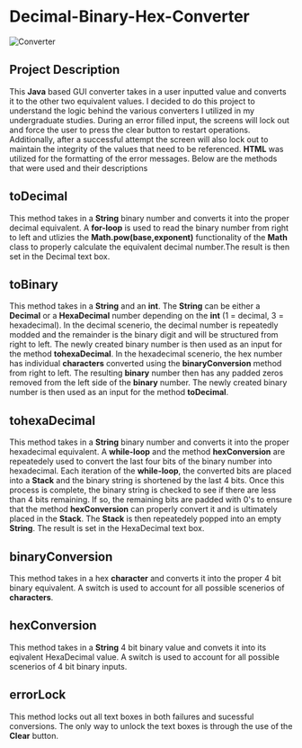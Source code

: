 # Decimal-Binary-Hex-Converter
![Converter](https://user-images.githubusercontent.com/70422090/169673542-72d1823c-9b30-42ba-884e-1b5b5f02a2f5.jpg)


<h2>Project Description</h2>
<p>This <b>Java</b> based GUI converter takes in a user inputted value and converts it to the other two equivalent values. I decided to do this
project to understand the logic behind the various converters I utilized in my undergraduate studies. During an error filled input, the screens will lock out and 
force the user to press the clear button to restart operations. Additionally, after a successful attempt the screen will also lock out to maintain the 
integrity of the values that need to be referenced. <b>HTML</b> was utilized for the formatting of the error messages. Below are the methods that were used and their descriptions</p>

<h2>toDecimal</h2>
<p>This method takes in a <b>String</b> binary number and converts it into the proper decimal equivalent. A <b>for-loop</b> is used to read the binary
number from right to left and utlizies the <b>Math.pow(base,exponent)</b> functionality of the <b>Math</b> class to properly calculate the equivalent decimal number.The result is then set in the Decimal text box.</p>

<h2>toBinary</h2>
<p>This method takes in a <b>String</b> and an <b>int</b>. The <b>String</b> can be either a <b>Decimal</b> or a <b>HexaDecimal</b> number depending on the <b>int</b> (1 = decimal, 3 = hexadecimal). In the decimal scenerio, the decimal number is repeatedly modded and the remainder is the binary digit and will be structured from right to left. The newly created binary number is then used as an input for the method <b>tohexaDecimal</b>. In the hexadecimal scenerio, the hex number has individual <b>characters</b> converted using the <b>binaryConversion</b> method from right to left. The resulting <b>binary</b> number then has any padded zeros removed from the left side of the <b>binary</b> number. The newly created binary number is then used as an input for the method <b>toDecimal</b>.

<h2>tohexaDecimal</h2>
<p>This method takes in a <b>String</b> binary number and converts it into the proper hexadecimal equivalent. A <b>while-loop</b> and the method <b>hexConversion</b> are repeatedely used to convert the last four bits of the binary number into hexadecimal. Each iteration of the <b>while-loop</b>, the converted bits are placed into a <b>Stack</b> and the binary string is shortened by the last 4 bits. Once this process is complete, the binary string is checked to see if there are less than 4 bits remaining. If so, the remaining bits are padded with 0's to ensure that the method <b>hexConversion</b> can properly convert it and is ultimately placed in the <b>Stack</b>. The <b>Stack</b> is then repeatedely popped into an empty <b>String</b>. The result is set in the HexaDecimal text box.</p>

<h2>binaryConversion</h2>
<p>This method takes in a hex <b>character</b> and converts it into the proper 4 bit binary equivalent. A switch is used to account for all possible scenerios of <b>characters</b>.</p>

<h2>hexConversion</h2>
<p>This method takes in a <b>String</b> 4 bit binary value and convets it into its eqivalent HexaDecimal value. A switch is used to account for all possible scenerios of 4 bit binary inputs.</p>

<h2>errorLock</h2>
<p>This method locks out all text boxes in both failures and sucessful conversions. The only way to unlock the text boxes is through the use of the <b>Clear</b> button.</p>

